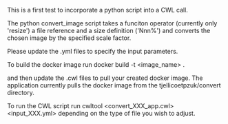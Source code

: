 This is a first test to incorporate a python script into a CWL call.

The python convert_image script takes a funciton operator (currently only 'resize') a file reference and a size definition ('Nnn%') and converts the chosen image by the specified scale factor.

Please update the .yml files to specify the input parameters.

To build the docker image run
docker build -t <image_name> .

and then update the .cwl files to pull your created docker image.
The application currently pulls the docker image from the tjellicoetpzuk/convert directory.

To run the CWL script run
cwltool <convert_XXX_app.cwl> <input_XXX.yml>
depending on the type of file you wish to adjust.
